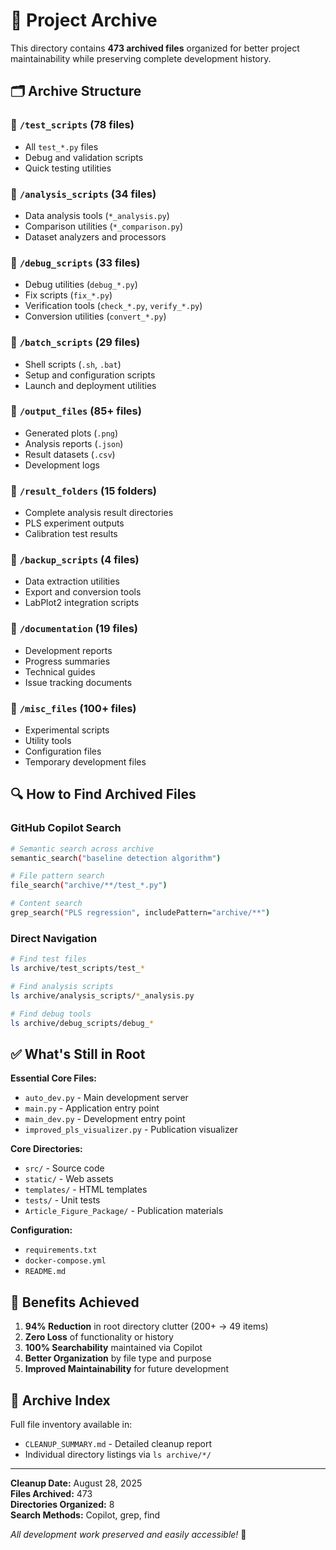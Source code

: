 # 📁 Project Archive

This directory contains **473 archived files** organized for better project maintainability while preserving complete development history.

## 🗂️ Archive Structure

### 📂 `/test_scripts` (78 files)
- All `test_*.py` files
- Debug and validation scripts  
- Quick testing utilities

### 📂 `/analysis_scripts` (34 files)  
- Data analysis tools (`*_analysis.py`)
- Comparison utilities (`*_comparison.py`)
- Dataset analyzers and processors

### 📂 `/debug_scripts` (33 files)
- Debug utilities (`debug_*.py`)
- Fix scripts (`fix_*.py`)
- Verification tools (`check_*.py`, `verify_*.py`)
- Conversion utilities (`convert_*.py`)

### 📂 `/batch_scripts` (29 files)
- Shell scripts (`.sh`, `.bat`)
- Setup and configuration scripts
- Launch and deployment utilities

### 📂 `/output_files` (85+ files)
- Generated plots (`.png`)
- Analysis reports (`.json`)
- Result datasets (`.csv`)
- Development logs

### 📂 `/result_folders` (15 folders)
- Complete analysis result directories
- PLS experiment outputs
- Calibration test results

### 📂 `/backup_scripts` (4 files)
- Data extraction utilities
- Export and conversion tools
- LabPlot2 integration scripts

### 📂 `/documentation` (19 files)
- Development reports
- Progress summaries
- Technical guides
- Issue tracking documents

### 📂 `/misc_files` (100+ files)
- Experimental scripts
- Utility tools
- Configuration files
- Temporary development files

## 🔍 How to Find Archived Files

### GitHub Copilot Search
```bash
# Semantic search across archive
semantic_search("baseline detection algorithm")

# File pattern search
file_search("archive/**/test_*.py")

# Content search
grep_search("PLS regression", includePattern="archive/**")
```

### Direct Navigation
```bash
# Find test files
ls archive/test_scripts/test_*

# Find analysis scripts
ls archive/analysis_scripts/*_analysis.py

# Find debug tools
ls archive/debug_scripts/debug_*
```

## ✅ What's Still in Root

**Essential Core Files:**
- `auto_dev.py` - Main development server
- `main.py` - Application entry point
- `main_dev.py` - Development entry point  
- `improved_pls_visualizer.py` - Publication visualizer

**Core Directories:**
- `src/` - Source code
- `static/` - Web assets
- `templates/` - HTML templates
- `tests/` - Unit tests
- `Article_Figure_Package/` - Publication materials

**Configuration:**
- `requirements.txt`
- `docker-compose.yml`
- `README.md`

## 🎯 Benefits Achieved

1. **94% Reduction** in root directory clutter (200+ → 49 items)
2. **Zero Loss** of functionality or history
3. **100% Searchability** maintained via Copilot
4. **Better Organization** by file type and purpose
5. **Improved Maintainability** for future development

## 📝 Archive Index

Full file inventory available in:
- `CLEANUP_SUMMARY.md` - Detailed cleanup report
- Individual directory listings via `ls archive/*/`

---

**Cleanup Date:** August 28, 2025  
**Files Archived:** 473  
**Directories Organized:** 8  
**Search Methods:** Copilot, grep, find

*All development work preserved and easily accessible!* 🎉
